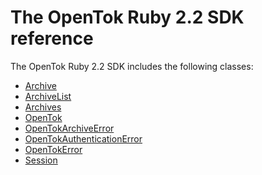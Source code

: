 The OpenTok Ruby 2.2 SDK reference
==================================

The OpenTok Ruby 2.2 SDK includes the following classes:

<ul>
<li><span class='object_link'><a href="OpenTok/Archive.html" title="OpenTok::Archive (class)">Archive</a></span> </li>
<li><span class='object_link'><a href="OpenTok/ArchiveList.html" title="OpenTok::ArchiveList (class)">ArchiveList</a></span> </li>
<li><span class='object_link'><a href="OpenTok/Archives.html" title="OpenTok::Archives (class)">Archives</a></span> </li>
<li><span class='object_link'><a href="OpenTok/OpenTok.html" title="OpenTok::OpenTok (class)">OpenTok</a></span> </li>
<li><span class='object_link'><a href="OpenTok/OpenTokArchiveError.html" title="OpenTok::OpenTokArchiveError (class)">OpenTokArchiveError</a></span> </li>
<li><span class='object_link'><a href="OpenTok/OpenTokAuthenticationError.html" title="OpenTok::OpenTokAuthenticationError (class)">OpenTokAuthenticationError</a></span> </li>
<li><span class='object_link'><a href="OpenTok/OpenTokError.html" title="OpenTok::OpenTokError (class)">OpenTokError</a></span> </li>
<li><span class='object_link'><a href="OpenTok/Session.html" title="OpenTok::Session (class)">Session</a></span> </li>
</ul>
